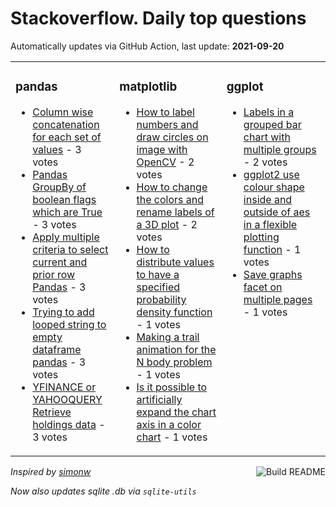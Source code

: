 # Stackoverflow. Daily top questions 

Automatically updates via GitHub Action, last update: **<!-- date starts -->2021-09-20<!-- date ends -->**


<table><tr><td valign="top" width="33%">

### pandas
<!-- pandas starts -->
* [Column wise concatenation for each set of values](https://stackoverflow.com/questions/69254086/column-wise-concatenation-for-each-set-of-values) - 3 votes
* [Pandas GroupBy   of boolean flags which are True](https://stackoverflow.com/questions/69253238/pandas-groupby-of-boolean-flags-which-are-true) - 3 votes
* [Apply multiple criteria to select current and prior row  Pandas](https://stackoverflow.com/questions/69253057/apply-multiple-criteria-to-select-current-and-prior-row-pandas) - 3 votes
* [Trying to add looped string to empty dataframe pandas](https://stackoverflow.com/questions/69252668/trying-to-add-looped-string-to-empty-dataframe-pandas) - 3 votes
* [YFINANCE or YAHOOQUERY Retrieve holdings data](https://stackoverflow.com/questions/69248656/yfinance-or-yahooquery-retrieve-holdings-data) - 3 votes
<!-- pandas ends -->
</td><td valign="top" width="34%">


### matplotlib
<!-- matplotlib starts -->
* [How to label numbers and draw circles on image with OpenCV](https://stackoverflow.com/questions/69249813/how-to-label-numbers-and-draw-circles-on-image-with-opencv) - 2 votes
* [How to change the colors and rename labels of a 3D plot](https://stackoverflow.com/questions/69254483/how-to-change-the-colors-and-rename-labels-of-a-3d-plot) - 2 votes
* [How to distribute values to have a specified probability density function](https://stackoverflow.com/questions/69254680/how-to-distribute-values-to-have-a-specified-probability-density-function) - 1 votes
* [Making a trail animation for the N body problem](https://stackoverflow.com/questions/69258544/making-a-trail-animation-for-the-n-body-problem) - 1 votes
* [Is it possible to artificially expand the chart axis in a color chart](https://stackoverflow.com/questions/69257166/is-it-possible-to-artificially-expand-the-chart-axis-in-a-color-chart) - 1 votes
<!-- matplotlib ends -->
</td><td valign="top" width="34%">


### ggplot
<!-- ggplot2 starts -->
* [Labels in a grouped bar chart with multiple groups](https://stackoverflow.com/questions/69257619/labels-in-a-grouped-bar-chart-with-multiple-groups) - 2 votes
* [ggplot2 use colour  shape   inside and outside of aes in a flexible plotting function](https://stackoverflow.com/questions/69259183/ggplot2-use-colour-shape-inside-and-outside-of-aes-in-a-flexible-plot) - 1 votes
* [Save graphs facet on multiple pages](https://stackoverflow.com/questions/69257289/save-graphs-facet-on-multiple-pages) - 1 votes
<!-- ggplot2 ends -->
</td></tr></table>

<a href="https://github.com/hp0404/hp0404/actions"><img src="https://github.com/hp0404/hp0404/workflows/Build%20README/badge.svg" align="right" alt="Build README"></a> <p>*Inspired by  [simonw](https://github.com/simonw/simonw)*</p> <p> *Now also updates sqlite .db via `sqlite-utils`* </p>
